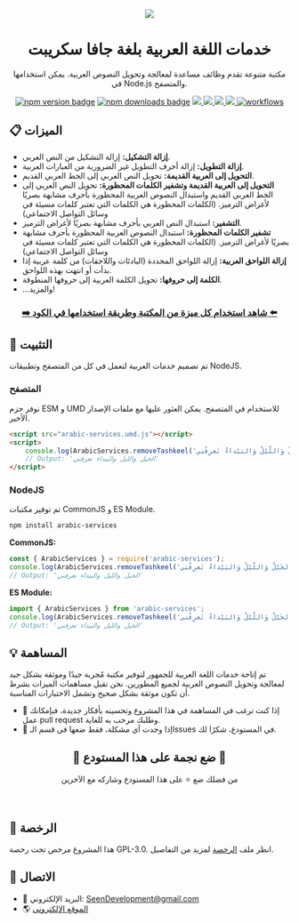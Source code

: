 <div align=center>
  <a href="/README.md">
    <img src="https://user-images.githubusercontent.com/48678280/174651387-5b23ab0a-792f-421b-a5bc-73f74e8f36b5.png">
  </a>
</div>

<h1 align=center>خدمات اللغة العربية بلغة جافا سكريبت</h1>

<p align=center>
  مكتبة متنوعة تقدم وظائف مساعدة لمعالجة وتحويل النصوص العربية.
يمكن استخدامها في Node.js والمتصفح.
</p>

<div align="center">
<a href="https://www.npmjs.com/package/arabic-services"><img src="https://img.shields.io/npm/v/arabic-services.svg" alt="npm version badge"></a>
<a href="https://www.npmjs.com/package/arabic-services"><img src="https://img.shields.io/npm/dt/arabic-services.svg" alt="npm downloads badge"></a>
<a href="https://github.com/Seen-Arabic/Arabic-Services-JavaScript/issues">
<img src="https://img.shields.io/github/issues/Seen-Arabic/Arabic-Services-JavaScript"/>
</a>
<a href="https://github.com/Seen-Arabic/Arabic-Services-JavaScript/network/members">
<img src="https://img.shields.io/github/forks/Seen-Arabic/Arabic-Services-JavaScript"/>
</a>
<a href="https://github.com/Seen-Arabic/Arabic-Services-JavaScript/stargazers">
<img src="https://img.shields.io/github/stars/Seen-Arabic/Arabic-Services-JavaScript"/>
</a>
<a href="https://github.com/Seen-Arabic/Arabic-Services-JavaScript/blob/master/LICENSE">
<img src="https://img.shields.io/github/license/Seen-Arabic/Arabic-Services-JavaScript"/>
</a>
<a href="https://github.com/Seen-Arabic/Arabic-Services-JavaScript/actions/workflows/test.yml">
<img src="https://github.com/Seen-Arabic/Arabic-Services-JavaScript/actions/workflows/test.yml/badge.svg" alt="workflows">
</a>
</div>

## 📋 الميزات

-   **إزالة التشكيل:** إزالة التشكيل من النص العربي.
-   **إزالة التطويل:** إزالة أحرف التطويل غير الضرورية من العبارات العربية.
-   **التحويل إلى العربية القديمة:** تحويل النص العربي إلى الخط العربي القديم.
-   **التحويل إلى العربية القديمة وتشفير الكلمات المحظورة:** تحويل النص العربي إلى الخط العربي القديم واستبدال النصوص العربية المحظورة بأحرف مشابهة بصريًا لأغراض الترميز. (الكلمات المحظورة هي الكلمات التي تعتبر كلمات مسيئة في وسائل التواصل الاجتماعي)
-   **التشفير:** استبدال النص العربي بأحرف مشابهة بصريًا لأغراض الترميز.
-   **تشفير الكلمات المحظورة:** استبدال النصوص العربية المحظورة بأحرف مشابهة بصريًا لأغراض الترميز. (الكلمات المحظورة هي الكلمات التي تعتبر كلمات مسيئة في وسائل التواصل الاجتماعي)
-   **إزالة اللواحق العربية:** إزالة اللواحق المحددة (البادئات واللاحقات) من كلمة عربية إذا بدأت أو انتهت بهذه اللواحق.
-   **الكلمة إلى حروفها:** تحويل الكلمة العربية إلى حروفها المنطوقة.
-   ...والمزيد!

<h3 align=center><a href="https://github.com/Seen-Arabic/Arabic-Services-JavaScript/wiki/Features%E2%80%90Documentation%E2%80%90AR">➡️ شاهد استخدام كل ميزة من المكتبة وطريقة استخدامها في الكود ⬅️</a></h3>

## 🚀 التثبيت

تم تصميم خدمات العربية لتعمل في كل من المتصفح وتطبيقات NodeJS.

### المتصفح

نوفر حزم ESM و UMD للاستخدام في المتصفح. يمكن العثور عليها مع ملفات الإصدار الأخير.

```html
<script src="arabic-services.umd.js"></script>
<script>
	console.log(ArabicServices.removeTashkeel('الخَيْلُ وَاللّيْلُ وَالبَيْداءُ تَعرِفُني'));
	// Output: 'الخيل والليل والبيداء تعرفني'
</script>
```

### NodeJS

تم توفير مكتبات CommonJS و ES Module.

```bash
npm install arabic-services
```

**CommonJS:**

```javascript
const { ArabicServices } = require('arabic-services');
console.log(ArabicServices.removeTashkeel('الخَيْلُ وَاللّيْلُ وَالبَيْداءُ تَعرِفُني'));
// Output: 'الخيل والليل والبيداء تعرفني'
```

**ES Module:**

```javascript
import { ArabicServices } from 'arabic-services';
console.log(ArabicServices.removeTashkeel('الخَيْلُ وَاللّيْلُ وَالبَيْداءُ تَعرِفُني'));
// Output: 'الخيل والليل والبيداء تعرفني'
```

## 💡 المساهمة

تم إتاحة خدمات اللغة العربية للجمهور لتوفير مكتبة مُجربة جيدًا وموثقة بشكل جيد لمعالجة وتحويل النصوص العربية لجميع المطورين. نحن نقبل مساهمات الميزات بشرط أن تكون موثقة بشكل صحيح وتشمل الاختبارات المناسبة.

-   🚀 إذا كنت ترغب في المساهمة في هذا المشروع وتحسينه بأفكار جديدة، فبإمكانك عمل pull request وطلبك مرحب به للغاية.
-   📝 إذا وجدت أي مشكلة، فقط ضعها في قسم الـIssues في المستودع، شكرًا لك.

<div align=center>
<h2>🌟 ضع نجمة على هذا المستودع 🌟</h2>

من فضلك ضع ⭐️ على هذا المستودع وشاركه مع الآخرين

</div>

<br>

## 📜 الرخصة

هذا المشروع مرخص تحت رخصة GPL-3.0. انظر ملف [الرخصة](./LICENSE) لمزيد من التفاصيل.

## 💬 الاتصال

-   📩 البريد الإلكتروني: [SeenDevelopment@gmail.com](mailto:SeenDevelopment@gmail.com)
-   🌎 [الموقع الإلكتروني](https://seen-arabic.github.io/)
